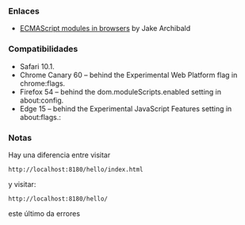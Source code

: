 ### Enlaces

* [ECMAScript modules in browsers](https://jakearchibald.com/2017/es-modules-in-browsers/) by Jake Archibald
### Compatibilidades

* Safari 10.1.
* Chrome Canary 60 – behind the Experimental Web Platform flag in chrome:flags.
* Firefox 54 – behind the dom.moduleScripts.enabled setting in about:config.
* Edge 15 – behind the Experimental JavaScript Features setting in about:flags.:

### Notas

Hay una diferencia entre visitar

    http://localhost:8180/hello/index.html

y visitar: 

    http://localhost:8180/hello/

este último da errores
